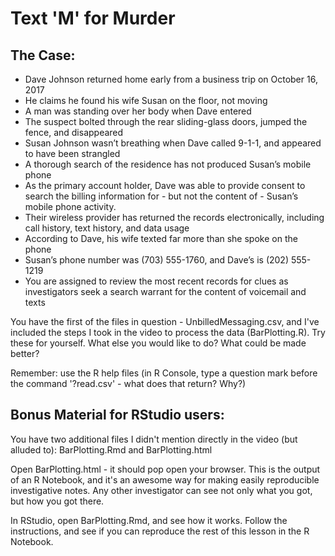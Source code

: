 # Text 'M' for Murder
## The Case:
- Dave Johnson returned home early from a business trip on October 16, 2017
- He claims he found his wife Susan on the floor, not moving
- A man was standing over her body when Dave entered
- The suspect bolted through the rear sliding-glass doors, jumped the fence, and disappeared
- Susan Johnson wasn’t breathing when Dave called 9-1-1, and appeared to have been strangled
- A thorough search of the residence has not produced Susan’s mobile phone
- As the primary account holder, Dave was able to provide consent to search the billing information for - but not the content of - Susan’s mobile phone activity. 
- Their wireless provider has returned the records electronically, including call history, text history, and data usage
- According to Dave, his wife texted far more than she spoke on the phone
- Susan’s phone number was (703) 555-1760, and Dave’s is (202) 555-1219
- You are assigned to review the most recent records for clues as investigators seek a search warrant for the content of voicemail and texts

You have the first of the files in question - UnbilledMessaging.csv, and I've included the steps I took in the video to process the data (BarPlotting.R). Try these for yourself. What else you would like to do? What could be made better?

Remember: use the R help files (in R Console, type a question mark before the command '?read.csv' - what does that return? Why?)

## Bonus Material for RStudio users:
You have two additional files I didn't mention directly in the video (but alluded to): BarPlotting.Rmd and BarPlotting.html

Open BarPlotting.html - it should pop open your browser. This is the output of an R Notebook, and it's an awesome way for making easily reproducible investigative notes. Any other investigator can see not only what you got, but how you got there. 

In RStudio, open BarPlotting.Rmd, and see how it works. Follow the instructions, and see if you can reproduce the rest of this lesson in the R Notebook.
